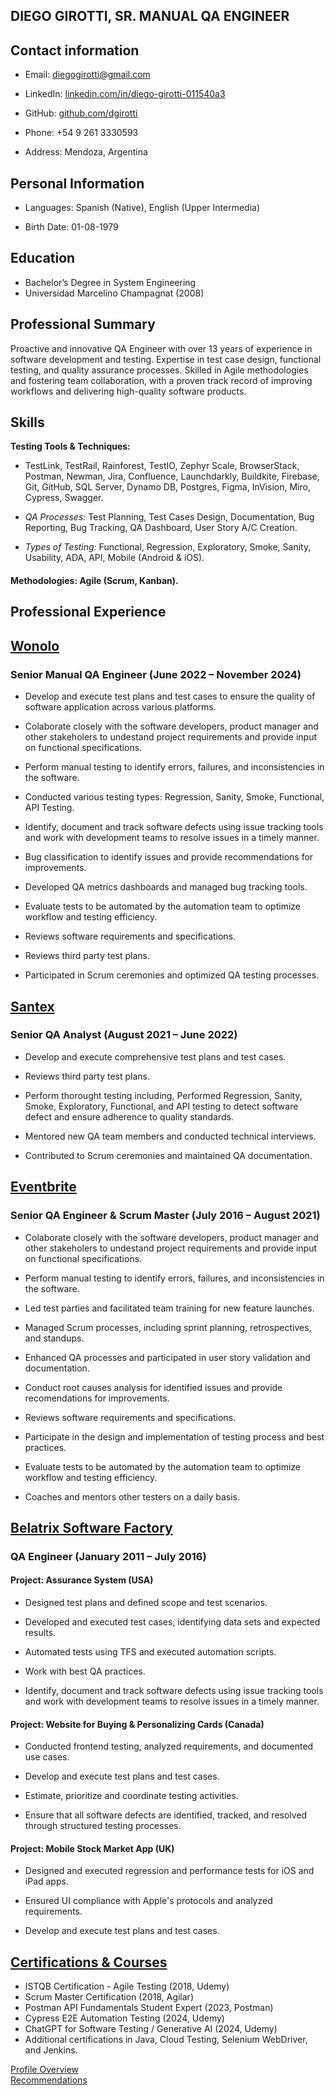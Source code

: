  DIEGO GIROTTI,  SR. MANUAL QA ENGINEER
------------------------------------------------------------------------------------------------------------------------------------------------------------------------------------------------------------------------------
Contact information
------------------------------------------------------------------------------------------------------------------------------------------------------------------------------------------------------------------------------

- Email: diegogirotti@gmail.com

- LinkedIn: [linkedin.com/in/diego-girotti-011540a3](https://www.linkedin.com/in/diego-girotti-011540a3/)

- GitHub: [github.com/dgirotti](https://github.com/dgirotti)

- Phone: +54 9 261 3330593

- Address: Mendoza, Argentina

**Personal Information**
---------------------------------------------------------------------------------------------------------------------------------------------------------------------------------------------------------------------------

- Languages: Spanish (Native), English (Upper Intermedia)

- Birth Date: 01-08-1979

**Education**
------------------------------------------------------------------------------------------------------------------------------------------------------------------------------------------------------------------------------

- Bachelor’s Degree in System Engineering
- Universidad Marcelino Champagnat (2008)

**Professional Summary** 
------------------------------------------------------------------------------------------------------------------------------------------------------------------------------------------------------------------------------

Proactive and innovative QA Engineer with over 13 years of experience in software development and testing. Expertise in test case design, functional testing, and quality assurance processes. Skilled in Agile methodologies and fostering team collaboration, with a proven track record of improving workflows and delivering high-quality software products. 

**Skills**
------------------------------------------------------------------------------------------------------------------------------------------------------------------------------------------------------------------------------
**Testing Tools & Techniques:** 

- TestLink, TestRail, Rainforest, TestIO, Zephyr Scale, BrowserStack, Postman, Newman, Jira, Confluence, Launchdarkly, Buildkite, Firebase, Git, GitHub, SQL Server, Dynamo DB, Postgres, Figma, InVision, Miro, Cypress, Swagger. 

- _QA Processes:_ Test Planning, Test Cases Design, Documentation, Bug Reporting, Bug Tracking, QA Dashboard, User Story A/C Creation. 

- _Types of Testing:_ Functional, Regression, Exploratory, Smoke, Sanity, Usability, ADA, API, Mobile (Android & iOS). 

#### Methodologies: Agile (Scrum, Kanban). 

**Professional Experience** 
------------------------------------------------------------------------------------------------------------------------------------------------------------------------------------------------------------------------------
## [**Wonolo**](https://www.wonolo.com/)

 ### Senior Manual QA Engineer (June 2022 – November 2024)

- Develop and execute test plans and test cases to ensure the quality of software application across various platforms.

- Colaborate closely with the software developers, product manager and other stakeholers to undestand project requirements and provide input on functional specifications.

- Perform manual testing to identify errors, failures, and inconsistencies in the software.

- Conducted various testing types: Regression, Sanity, Smoke, Functional, API Testing.

- Identify, document and track software defects using issue tracking tools and work with development teams to resolve issues in a timely manner.

- Bug classification to identify issues and provide recommendations for improvements.

- Developed QA metrics dashboards and managed bug tracking tools.

- Evaluate tests to be automated by the automation team to optimize workflow and testing efficiency.

- Reviews software requirements and specifications.

- Reviews third party test plans.

- Participated in Scrum ceremonies and optimized QA testing processes.

## [**Santex**](https://santexgroup.com/)

 ### Senior QA Analyst (August 2021 – June 2022)

- Develop and execute comprehensive test plans and test cases.

- Reviews third party test plans.

- Perform thorought testing including, Performed Regression, Sanity, Smoke, Exploratory, Functional, and API testing to detect software defect and ensure adherence to quality standards.

- Mentored new QA team members and conducted technical interviews.

- Contributed to Scrum ceremonies and maintained QA documentation.


## [**Eventbrite**](https://www.eventbrite.com.ar/)

 ### Senior QA Engineer & Scrum Master (July 2016 – August 2021)

- Colaborate closely with the software developers, product manager and other stakeholers to undestand project requirements and provide input on functional specifications.

- Perform manual testing to identify errors, failures, and inconsistencies in the software.

- Led test parties and facilitated team training for new feature launches.

- Managed Scrum processes, including sprint planning, retrospectives, and standups.

- Enhanced QA processes and participated in user story validation and documentation.

- Conduct root causes analysis for identified issues and provide recomendations for improvements.

- Reviews software requirements and specifications.

- Participate in the design and implementation of testing process and best practices.

- Evaluate tests to be automated by the automation team to optimize workflow and testing efficiency.

- Coaches and mentors other testers on a daily basis.

## [**Belatrix Software Factory**](https://belatrix.globant.com/us-en/)

 ### QA Engineer (January 2011 – July 2016)

#### Project: Assurance System (USA)

- Designed test plans and defined scope and test scenarios.

- Developed and executed test cases, identifying data sets and expected results.

- Automated tests using TFS and executed automation scripts.

- Work with best QA practices.

- Identify, document and track software defects using issue tracking tools and work with development teams to resolve issues in a timely manner.

#### Project: Website for Buying & Personalizing Cards (Canada)

- Conducted frontend testing, analyzed requirements, and documented use cases.

- Develop and execute test plans and test cases.

- Estimate, prioritize and coordinate testing activities.
  
- Ensure that all software defects are identified, tracked, and resolved through structured testing processes.

#### Project: Mobile Stock Market App (UK)

- Designed and executed regression and performance tests for iOS and iPad apps.

- Ensured UI compliance with Apple's protocols and analyzed requirements.

- Develop and execute test plans and test cases.

[**Certifications & Courses**](https://github.com/dgirotti/dgirotti/tree/main/Certificados)
-------------------------------------------------------------------------------------------------------------------------------------------------------------------------------------------------------------------------------

- ISTQB Certification - Agile Testing (2018, Udemy)
- Scrum Master Certification (2018, Agilar)
- Postman API Fundamentals Student Expert (2023, Postman)
- Cypress E2E Automation Testing (2024, Udemy)
- ChatGPT for Software Testing / Generative AI (2024, Udemy)
- Additional certifications in Java, Cloud Testing, Selenium WebDriver, and Jenkins.

[Profile Overview](https://github.com/dgirotti/dgirotti/blob/main/Diego%20Girotti%20Professional%20Overview.pdf)       
[Recommendations](https://github.com/dgirotti/dgirotti/blob/main/Recommendations.pdf)


